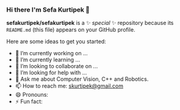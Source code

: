 ### Hi there I'm Sefa Kurtipek 👋

**sefakurtipek/sefakurtipek** is a ✨ _special_ ✨ repository because its `README.md` (this file) appears on your GitHub profile.

Here are some ideas to get you started:

- 🔭 I’m currently working on ...
- 🌱 I’m currently learning ...
- 👯 I’m looking to collaborate on ...
- 🤔 I’m looking for help with ...
- 💬 Ask me about Computer Vision, C++ and Robotics.
- 📫 How to reach me: skurtipek@gmail.com
- 😄 Pronouns: 
- ⚡ Fun fact: 
